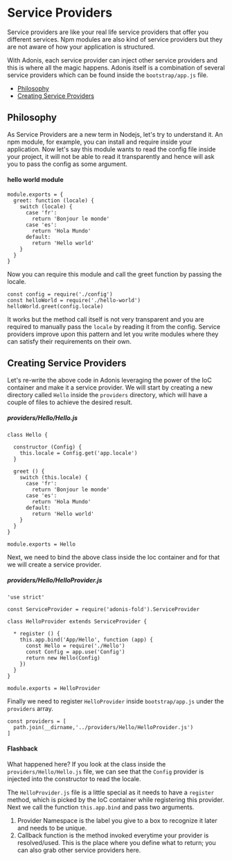 # Service Providers

Service providers are like your real life service providers that offer you different services. Npm modules are also kind of service providers but they are not aware of how your application is structured.

With Adonis, each service provider can inject other service providers and this is where all the magic happens. Adonis itself is a combination of several service providers which can be found inside the `bootstrap/app.js` file.

- [Philosophy](#philosophy)
- [Creating Service Providers](#creating-service-providers)

## Philosophy

As Service Providers are a new term in Nodejs, let's try to understand it. An npm module, for example, you can install and require inside your application. Now let's say this module wants to read the config file inside your project, it will not be able to read it transparently and hence will ask you to pass the config as some argument.

#### hello world module

```javascript,line-numbers
module.exports = {
  greet: function (locale) {
    switch (locale) {
      case 'fr':
        return 'Bonjour le monde'
      case 'es':
        return 'Hola Mundo'
      default:
        return 'Hello world'
    }
  }
}
```

Now you can require this module and call the greet function by passing the locale.

```javascript,line-numbers
const config = require('./config')
const helloWorld = require('./hello-world')
helloWorld.greet(config.locale)
```

It works but the method call itself is not very transparent and you are required to manually pass the `locale` by reading it from the config.
Service providers improve upon this pattern and let you write modules where they can satisfy their requirements on their own.

## Creating Service Providers

Let's re-write the above code in Adonis leveraging the power of the IoC container and make it a service provider.
We will start by creating a new directory called `Hello` inside the `providers` directory, which will have a couple of files to achieve the desired result.

##### providers/Hello/Hello.js
```javascript,line-numbers
class Hello {

  constructor (Config) {
    this.locale = Config.get('app.locale')
  }

  greet () {
    switch (this.locale) {
      case 'fr':
        return 'Bonjour le monde'
      case 'es':
        return 'Hola Mundo'
      default:
        return 'Hello world'
    }
  }
}

module.exports = Hello
```

Next, we need to bind the above class inside the Ioc container and for that we will create a service provider.

##### providers/Hello/HelloProvider.js

```javascript,line-numbers
'use strict'

const ServiceProvider = require('adonis-fold').ServiceProvider

class HelloProvider extends ServiceProvider {

  * register () {
    this.app.bind('App/Hello', function (app) {
      const Hello = require('./Hello')
      const Config = app.use('Config')
      return new Hello(Config)
    })
  }
}

module.exports = HelloProvider
```

Finally we need to register `HelloProvider` inside `bootstrap/app.js` under the `providers` array.

```javascript,line-numbers
const providers = [
  path.join(__dirname,'../providers/Hello/HelloProvider.js')
]
```

#### Flashback

What happened here? If you look at the class inside the `providers/Hello/Hello.js` file, we can see that the `Config` provider is injected into the constructor to read the locale.

The `HelloProvider.js` file is a little special as it needs to have a `register` method, which is picked by the IoC container while registering this provider. Next we call the function `this.app.bind` and pass two arguments.

1. Provider Namespace is the label you give to a box to recognize it later and needs to be unique.
2. Callback function is the method invoked everytime your provider is resolved/used. This is the place where you define what to return; you can also grab other service providers here.
